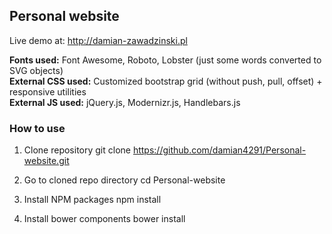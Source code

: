 ## Personal website ##

Live demo at: http://damian-zawadzinski.pl

**Fonts used:** Font Awesome, Roboto, Lobster (just some words converted to SVG objects)  
**External CSS used:** Customized bootstrap grid (without push, pull, offset) + responsive utilities  
**External JS used:** jQuery.js, Modernizr.js, Handlebars.js  

### How to use ###

1. Clone repository
    git clone https://github.com/damian4291/Personal-website.git

2. Go to cloned repo directory
    cd Personal-website

3. Install NPM packages
    npm install

4. Install bower components
    bower install
